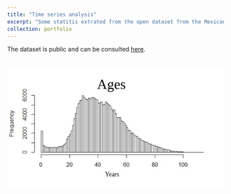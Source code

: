 ```yaml
---
title: "Time series analysis"
excerpt: "Some statitis extrated from the open dataset from the Mexican Goverment.    <br/><img src='/images/ages.jpg'>"
collection: portfolio
---
```


The dataset is public and can be consulted [here](https://datos.gob.mx/busca/dataset/informacion-referente-a-casos-covid-19-en-mexico).


 <br/><img src='/images/ages.jpg'>

